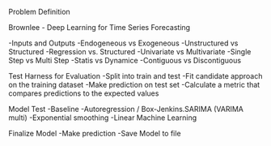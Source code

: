 Problem Definition

Brownlee - Deep Learning for Time Series Forecasting

-Inputs and Outputs
-Endogeneous vs Exogeneous
-Unstructured vs Structured
-Regression vs. Structured
-Univariate vs Multivariate
-Single Step vs Multi Step
-Statis vs Dynamice
-Contiguous vs Discontiguous

Test Harness for Evaluation
-Split into train and test
-Fit candidate approach on the training dataset
-Make prediction on test set
-Calculate a metric that compares predictions to the expected values

Model Test
-Baseline
-Autoregression / Box-Jenkins.SARIMA (VARIMA multi)
-Exponential smoothing
-Linear Machine Learning

Finalize Model
-Make prediction
-Save Model to file